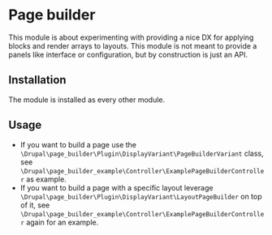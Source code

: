 # Page builder
This module is about experimenting with providing a nice DX for applying blocks
and render arrays to layouts. This module is not meant to provide a panels like
interface or configuration, but by construction is just an API.

## Installation
The module is installed as every other module.

## Usage

* If you want to build a page use the ```\Drupal\page_builder\Plugin\DisplayVariant\PageBuilderVariant```
class, see ```\Drupal\page_builder_example\Controller\ExamplePageBuilderController```
as example.
* If you want to build a page with a specific layout leverage
```\Drupal\page_builder\Plugin\DisplayVariant\LayoutPageBuilder``` on top of it,
see ```\Drupal\page_builder_example\Controller\ExamplePageBuilderController``` again
for an example.
